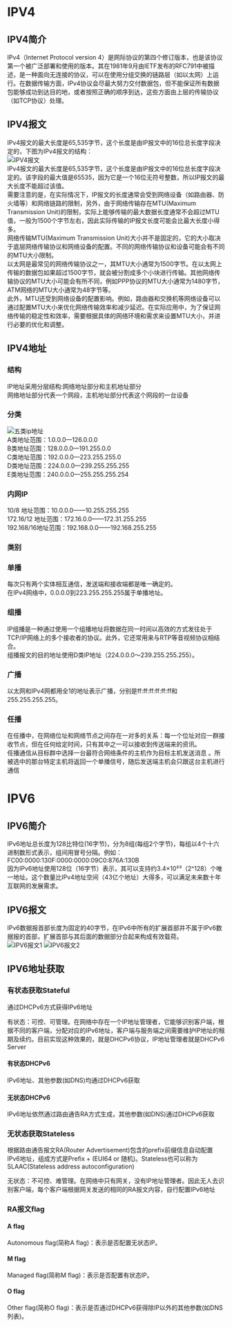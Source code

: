 # IPV4
## IPV4简介
IPv4（Internet Protocol version 4）是网际协议的第四个修订版本，也是该协议第一个被广泛部署和使用的版本。其在1981年9月由IETF发布的RFC791中被描述，是一种面向无连接的协议，可以在使用分组交换的链路层（如以太网）上运行。在数据传输方面，IPv4协议会尽最大努力交付数据包，但不能保证所有数据包能够成功到达目的地，或者按照正确的顺序到达，这些方面由上层的传输协议（如TCP协议）处理。   

## IPV4报文
IPv4报文的最大长度是65,535字节，这个长度是由IP报文中的16位总长度字段决定的，下图为IPv4报文的结构：   
![IPV4报文](./IPV4报文.image)   
IPv4报文的最大长度是65,535字节，这个长度是由IP报文中的16位总长度字段决定的。该字段的最大值是65535，因为它是一个16位无符号整数，所以IP报文的最大长度不能超过该值。   
需要注意的是，在实际情况下，IP报文的长度通常会受到网络设备（如路由器、防火墙等）和网络链路的限制，另外，由于网络传输存在MTU(Maximum Transmission Unit)的限制，实际上能够传输的最大数据长度通常不会超过MTU值，一般为1500个字节左右，因此实际传输的IP报文长度可能会比最大长度小得多。   
网络传输MTU(Maximum Transmission Unit)大小并不是固定的，它的大小取决于底层网络传输协议和网络设备的配置。不同的网络传输协议和设备可能会有不同的MTU大小限制。   
以太网是最常见的网络传输协议之一，其MTU大小通常为1500字节。在以太网上传输的数据包如果超过1500字节，就会被分割成多个小块进行传输。其他网络传输协议的MTU大小可能会有所不同，例如PPP协议的MTU大小通常为1480字节，ATM网络的MTU大小通常为48字节等。   
此外，MTU还受到网络设备的配置影响。例如，路由器和交换机等网络设备可以通过配置MTU大小来优化网络传输效率和减少延迟。在实际应用中，为了保证网络传输的稳定性和效率，需要根据具体的网络环境和需求来设置MTU大小，并进行必要的优化和调整。   

## IPV4地址
### 结构
IP地址采用分层结构:网络地址部分和主机地址部分   
网络地址部分代表一个网段，主机地址部分代表这个网段的一台设备   

### 分类
![五类ip地址](./五类ip地址.png)   
A类地址范围：1.0.0.0—126.0.0.0    
B类地址范围：128.0.0.0—191.255.0.0   
C类地址范围：192.0.0.0—223.255.255.0   
D类地址范围：224.0.0.0—239.255.255.255   
E类地址范围：240.0.0.0—255.255.255.254   

### 内网IP
10/8 地址范围：10.0.0.0——10.255.255.255   
172.16/12 地址范围：172.16.0.0——172.31.255.255   
192.168/16地址范围：192.168.0.0——192.168.255.255   

### 类别

### 单播
每次只有两个实体相互通信，发送端和接收端都是唯一确定的。   
在IPv4网络中，0.0.0.0到223.255.255.255属于单播地址。   

### 组播
IP组播是一种通过使用一个组播地址将数据在同一时间以高效的方式发往处于TCP/IP网络上的多个接收者的协议。此外，它还常用来与RTP等音视频协议相结合。   
组播报文的目的地址使用D类IP地址（224.0.0.0～239.255.255.255）。   

### 广播
以太网和IPv4网都用全1的地址表示广播，分别是ff:ff:ff:ff:ff:ff和255.255.255.255。   

### 任播
在任播中，在网络位址和网络节点之间存在一对多的关系：每一个位址对应一群接收节点，但在任何给定时间，只有其中之一可以接收到传送端来的资讯。   
任播通信从目标群中选择一台最符合网络条件的主机作为目标主机发送消息 。所被选中的那台特定主机将返回一个单播信号，随后发送端主机会只跟这台主机进行通信   



# IPV6
## IPV6简介
IPv6地址总长度为128比特位(16字节)，分为8组(每组2个字节)，每组以4个十六进制数形式表示，组间用冒号分隔。例如：FC00:0000:130F:0000:0000:09C0:876A:130B   
因为IPv6地址使用128位（16字节）表示，其可以支持约3.4×10²³（2^128）个唯一地址。这个数量比IPv4地址空间（43亿个地址）大得多，可以满足未来数十年互联网的发展需求。   

## IPV6报文
IPv6数据报首部长度为固定的40字节，在IPv6中所有的扩展首部并不属于IPv6数据报的首部，扩展首部与其后面的数据部分合起来构成有效载荷。   
![IPV6报文1](./IPV6报文1.image)
![IPV6报文2](./IPV6报文2.image)

## IPV6地址获取
### 有状态获取Stateful
通过DHCPv6方式获得IPv6地址   

有状态：可控、可管理。在网络中存在一个IP地址管理者，它能够识别客户端，根据不同的客户端，分配对应的IPv6地址，客户端与服务端之间需要维护IP地址的租期及续约。目前实现这种效果的，就是DHCPv6协议，IP地址管理者就是DHCPv6 Server   

#### 有状态DHCPv6
IPv6地址、其他参数(如DNS)均通过DHCPv6获取   

#### 无状态DHCPv6
IPv6地址依然通过路由通告RA方式生成，其他参数(如DNS)通过DHCPv6获取   

### 无状态获取Stateless
根据路由通告报文RA(Router Advertisement)包含的prefix前缀信息自动配置IPv6地址，组成方式是Prefix + (EUI64 or 随机)。Stateless也可以称为SLAAC(Stateless address autoconfiguration)   

无状态：不可控、难管理。在网络中只有网关，没有IP地址管理者。因此无人去识别客户端，每个客户端根据网关发送的相同的RA报文内容，自行配置IPv6地址   

### RA报文flag
#### A flag
Autonomous flag(简称A flag)：表示是否配置无状态IP。   

#### M flag
Managed flag(简称M flag)：表示是否配置有状态IP。   

#### O flag
Other flag(简称O flag)：表示是否通过DHCPv6获得除IP以外的其他参数(如DNS列表)。   
